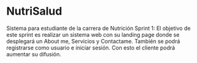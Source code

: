 # NutriSalud
Sistema para estudiante de la carrera de Nutrición
Sprint 1: 
El objetivo de este sprint es realizar un sistema web con su landing page donde se desplegará un About me, Servicios y Contactame. 
También se podrá registrarse como usuario e iniciar sesión. Con esto el cliente podrá aumentar su difusión.

